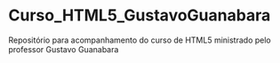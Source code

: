 # Curso_HTML5_GustavoGuanabara
Repositório para acompanhamento do curso de HTML5 ministrado pelo professor Gustavo Guanabara
